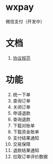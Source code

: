 # wxpay
微信支付（开发中）

# 文档
1. [协议规范](https://pay.weixin.qq.com/wiki/doc/api/jsapi.php?chapter=4_1)

# 功能
2. 统一下单
3. 查询订单
4. 关闭订单
5. 申请退款
6. 查询退款
7. 下载对账单
8. 下载资金账单
9.  支付结果通知
10. 交易保障
11. 退款结果通知
12. 拉取订单评价数据